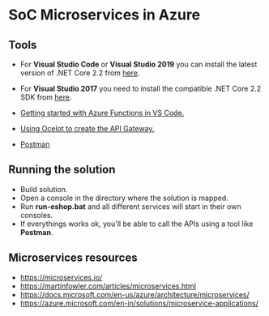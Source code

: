 # SoC Microservices in Azure

## Tools
* For <strong>Visual Studio Code</strong> or <strong>Visual Studio 2019</strong> you can install the latest version of .NET Core 2.2 from [here](https://dotnet.microsoft.com/download/dotnet-core/2.2).
* For <strong>Visual Studio 2017</strong> you need to install the compatible .NET Core 2.2 SDK from [here](https://dotnet.microsoft.com/download/visual-studio-sdks).

* [Getting started with Azure Functions in VS Code.](https://code.visualstudio.com/tutorials/functions-extension/getting-started)
* [Using Ocelot to create the API Gateway.](https://ocelot.readthedocs.io/en/latest/index.html)
* [Postman](https://www.getpostman.com/downloads/)

## Running the solution
* Build solution.
* Open a console in the directory where the solution is mapped.
* Run <strong>run-eshop.bat</strong> and all different services will start in their own consoles.   
* If everythings works ok, you'll be able to call the APIs using a tool like <strong>Postman</strong>.

## Microservices resources
* https://microservices.io/
* https://martinfowler.com/articles/microservices.html
* https://docs.microsoft.com/en-us/azure/architecture/microservices/
* https://azure.microsoft.com/en-in/solutions/microservice-applications/